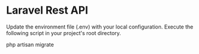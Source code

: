# Laravel Rest API


Update the environment file (.env) with your local configuration. 
Execute the following script in your project's root directory. 

php artisan migrate
